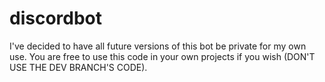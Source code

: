 # discordbot

I've decided to have all future versions of this bot be private for my own use. You are free to use this code in your own projects if you wish (DON'T USE THE DEV BRANCH'S CODE).
